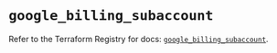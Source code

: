 # `google_billing_subaccount`

Refer to the Terraform Registry for docs: [`google_billing_subaccount`](https://registry.terraform.io/providers/hashicorp/google/6.36.0/docs/resources/billing_subaccount).
